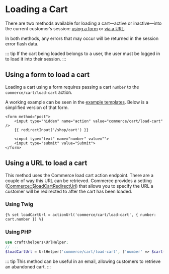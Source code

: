 # Loading a Cart

There are two methods available for loading a cart—active or inactive—into the current customer’s session: [using a form](#using-a-form-to-load-a-cart) or [via a URL](#using-a-url-to-load-a-cart).

In both methods, any errors that may occur will be returned in the session error flash data.

::: tip
If the cart being loaded belongs to a user, the user must be logged in to load it into their session.
:::

## Using a form to load a cart

Loading a cart using a form requires passing a cart `number` to the `commerce/cart/load-cart` action.

A working example can be seen in the [example templates](https://github.com/craftcms/commerce/tree/master/example-templates/shop/cart/load.twig). Below is a simplified version of that form.

```twig
<form method="post">
    <input type="hidden" name="action" value="commerce/cart/load-cart" />
    {{ redirectInput('/shop/cart') }}

    <input type="text" name="number" value="">
    <input type="submit" value="Submit">
</form>
```

## Using a URL to load a cart

This method uses the Commerce load cart action endpoint. There are a couple of way this URL can be retrieved. Commerce provides a setting ([Commerce::\$loadCartRedirectUrl](configuration.md#loadcartredirecturl)) that allows you to specify the URL a customer will be redirected to after the cart has been loaded.

### Using Twig

```twig
{% set loadCartUrl = actionUrl('commerce/cart/load-cart', { number: cart.number }) %}
```

### Using PHP

```php
use craft\helpers\UrlHelper;
// ...
$loadCartUrl = UrlHelper('commerce/cart/load-cart', ['number' => $cart->number]);
```

::: tip
This method can be useful in an email, allowing customers to retrieve an abandoned cart.
:::
